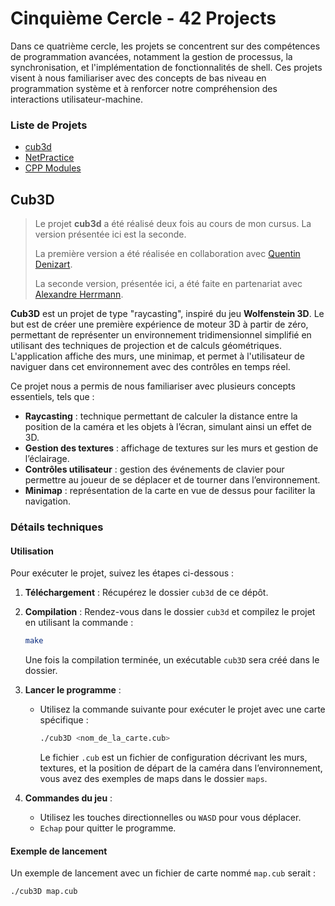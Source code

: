 # Cinquième Cercle - 42 Projects

Dans ce quatrième cercle, les projets se concentrent sur des compétences de programmation avancées, notamment la gestion de processus, la synchronisation, et l'implémentation de fonctionnalités de shell. Ces projets visent à nous familiariser avec des concepts de bas niveau en programmation système et à renforcer notre compréhension des interactions utilisateur-machine.

### Liste de Projets

* [cub3d](#cub3d)
* [NetPractice](#netpractice)
* [CPP Modules](#cpp-modules)

## Cub3D

> Le projet **cub3d** a été réalisé deux fois au cours de mon cursus. La version présentée ici est la seconde.
>
> La première version a été réalisée en collaboration avec [Quentin Denizart](https://github.com/LaDeniseDe42).
>
> La seconde version, présentée ici, a été faite en partenariat avec [Alexandre Herrmann](https://github.com/alexandre6795).

**Cub3D** est un projet de type "raycasting", inspiré du jeu **Wolfenstein 3D**. Le but est de créer une première expérience de moteur 3D à partir de zéro, permettant de représenter un environnement tridimensionnel simplifié en utilisant des techniques de projection et de calculs géométriques. L'application affiche des murs, une minimap, et permet à l'utilisateur de naviguer dans cet environnement avec des contrôles en temps réel.

Ce projet nous a permis de nous familiariser avec plusieurs concepts essentiels, tels que :

- **Raycasting** : technique permettant de calculer la distance entre la position de la caméra et les objets à l’écran, simulant ainsi un effet de 3D.
- **Gestion des textures** : affichage de textures sur les murs et gestion de l’éclairage.
- **Contrôles utilisateur** : gestion des événements de clavier pour permettre au joueur de se déplacer et de tourner dans l’environnement.
- **Minimap** : représentation de la carte en vue de dessus pour faciliter la navigation.
  
### Détails techniques

#### Utilisation

Pour exécuter le projet, suivez les étapes ci-dessous :

1. **Téléchargement** : Récupérez le dossier `cub3d` de ce dépôt.

2. **Compilation** : Rendez-vous dans le dossier `cub3d` et compilez le projet en utilisant la commande :
    ```bash
    make
    ```
   Une fois la compilation terminée, un exécutable `cub3D` sera créé dans le dossier.

3. **Lancer le programme** :
   - Utilisez la commande suivante pour exécuter le projet avec une carte spécifique :
      ```bash
      ./cub3D <nom_de_la_carte.cub>
      ```
      Le fichier `.cub` est un fichier de configuration décrivant les murs, textures, et la position de départ de la caméra dans l’environnement, vous avez des exemples de maps dans le dossier `maps`.

4. **Commandes du jeu** :
   - Utilisez les touches directionnelles ou `WASD` pour vous déplacer.
   - `Echap` pour quitter le programme.

#### Exemple de lancement

Un exemple de lancement avec un fichier de carte nommé `map.cub` serait :

```bash
./cub3D map.cub
```